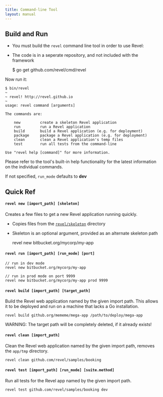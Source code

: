 ```yaml
---
title: Command-line Tool
layout: manual
---
```


## Build and Run

- You must build the `revel` command line tool in order to use Revel:
- The code is in a seperate repository, and not included with the framework

	$ go get github.com/revel/cmd/revel

Now run it:

	$ bin/revel
	~
	~ revel! http://revel.github.io
	~
	usage: revel command [arguments]

	The commands are:

		new         create a skeleton Revel application
		run         run a Revel application
		build       build a Revel application (e.g. for deployment)
		package     package a Revel application (e.g. for deployment)
		clean       clean a Revel application's temp files
		test        run all tests from the command-line

	Use "revel help [command]" for more information.

Please refer to the tool's built-in help functionality for the latest information on the
individual commands.

<div class="alert alert-info">If not specified, <code>run_mode</code> defaults to <b>dev</b></div>

## Quick Ref

<a name="new"></a>

#### `revel new [import_path] [skeleton]`

Creates a few files to get a new Revel application running quickly. 
- Copies files from the [`revel/skeleton`](https://github.com/revel/revel/tree/master/skeleton) directory
- Skeleton is an optional argument, provided as an alternate skeleton path

    revel new bitbucket.org/mycorp/my-app

<a name="run"></a>
    
#### `revel run [import_path] [run_mode] [port]`

    // run in dev mode
    revel new bitbucket.org/mycorp/my-app
    
    // run in prod mode on port 9999
    revel new bitbucket.org/mycorp/my-app prod 9999
    
<a name="build"></a>

#### `revel build [import_path] [target_path]`

Build the Revel web application named by the given import path. This allows it to be deployed and run on a machine that lacks a Go installation.

    revel build github.org/mememe/mega-app /path/to/deploy/mega-app
    
<div class="alert alert-danger">WARNING: The target path will be completely deleted, if it already exists!</div>

<a name="clean"></a>
    
#### `revel clean [import_path]`

Clean the Revel web application named by the given import path, removes the `app/tmp` directory.

    revel clean github.com/revel/samples/booking 

<a name="test"></a>
    
#### `revel test [import_path] [run_mode] [suite.method]`

Run all tests for the Revel app named by the given import path.

    revel test github.com/revel/samples/booking dev
    

    
